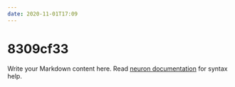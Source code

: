 ```yaml
---
date: 2020-11-01T17:09
---
```


# 8309cf33

Write your Markdown content here. Read [neuron documentation](https://neuron.zettel.page/2011404.html) for syntax help.

